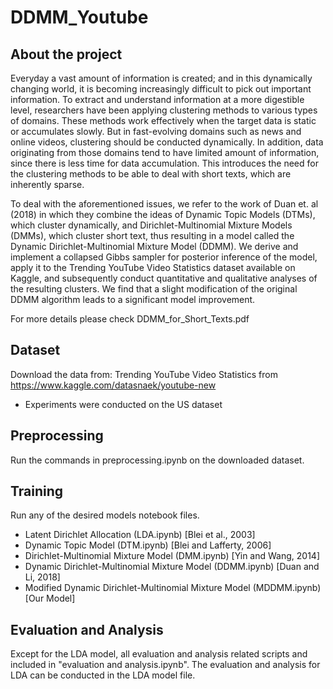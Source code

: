 # DDMM_Youtube

## About the project
Everyday a vast amount of information is created; and in this dynamically changing world, it is becoming increasingly difficult to pick out important information. To extract and understand information at a more digestible level, researchers have been applying clustering methods to various types of domains. These methods work effectively when the target data is static or accumulates slowly. But in fast-evolving domains such as news and online videos, clustering should be conducted dynamically. In addition, data originating from those domains tend to have limited amount of information, since there is less time for data accumulation. This introduces the need for the clustering methods to be able to deal with short texts, which are inherently sparse.

To deal with the aforementioned issues, we refer to the work of Duan et. al (2018) in which they combine the ideas of Dynamic Topic Models (DTMs), which cluster dynamically, and Dirichlet-Multinomial Mixture Models (DMMs), which cluster short text, thus resulting in a model called the Dynamic Dirichlet-Multinomial Mixture Model (DDMM). We derive and implement a collapsed Gibbs sampler for posterior inference of the model, apply it to the Trending YouTube Video Statistics dataset available on Kaggle, and subsequently conduct quantitative and qualitative analyses of the resulting clusters. We find that a slight modification of the original DDMM algorithm leads to a significant model improvement.

For more details please check DDMM_for_Short_Texts.pdf

## Dataset
Download the data from: Trending YouTube Video Statistics from https://www.kaggle.com/datasnaek/youtube-new
- Experiments were conducted on the US dataset

## Preprocessing
Run the commands in preprocessing.ipynb on the downloaded dataset.

## Training
Run any of the desired models notebook files.
- Latent Dirichlet Allocation (LDA.ipynb) \[Blei et al., 2003\]
- Dynamic Topic Model (DTM.ipynb) \[Blei and Lafferty, 2006\]
- Dirichlet-Multinomial Mixture Model (DMM.ipynb) \[Yin and Wang, 2014\]
- Dynamic Dirichlet-Multinomial Mixture Model (DDMM.ipynb) \[Duan and Li, 2018\]
- Modified Dynamic Dirichlet-Multinomial Mixture Model (MDDMM.ipynb) \[Our Model\]

## Evaluation and Analysis
Except for the LDA model, all evaluation and analysis related scripts and included in "evaluation and analysis.ipynb".
The evaluation and analysis for LDA can be conducted in the LDA model file.
